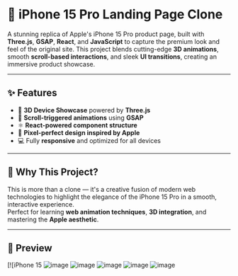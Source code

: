 # 🍎 iPhone 15 Pro Landing Page Clone

A stunning replica of Apple's iPhone 15 Pro product page, built with **Three.js**, **GSAP**, **React**, and **JavaScript** to capture the premium look and feel of the original site. This project blends cutting-edge **3D animations**, smooth **scroll-based interactions**, and sleek **UI transitions**, creating an immersive product showcase.

---

## ✨ Features

- 📱 **3D Device Showcase** powered by **Three.js**
- 🎥 **Scroll-triggered animations** using **GSAP**
- ⚛️ **React-powered component structure**
- 🌌 **Pixel-perfect design inspired by Apple**
- 💻 Fully **responsive** and optimized for all devices

---

## 🚀 Why This Project?

This is more than a clone — it's a creative fusion of modern web technologies to highlight the elegance of the iPhone 15 Pro in a smooth, interactive experience.  
Perfect for learning **web animation techniques**, **3D integration**, and mastering the **Apple aesthetic**.

---

## 📸 Preview

[![iPhone 15
![image](https://github.com/user-attachments/assets/7b654041-f35a-4099-8335-31dab81f7e37)
![image](https://github.com/user-attachments/assets/e3363f1c-acc3-44cc-9b8c-62fade4504b7)
![image](https://github.com/user-attachments/assets/098ed32e-25d9-486a-9383-be64b6408325)
![image](https://github.com/user-attachments/assets/66bbe1a6-3eca-464d-a319-6dfce3534b8f)
![image](https://github.com/user-attachments/assets/efa1159e-26ce-465e-99b3-b512fb84949b)




